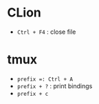 # CLion
  - `Ctrl + F4` : close file

# tmux
  - `prefix =: Ctrl + A`
  - `prefix + ?` : print bindings
  - `prefix + c`
